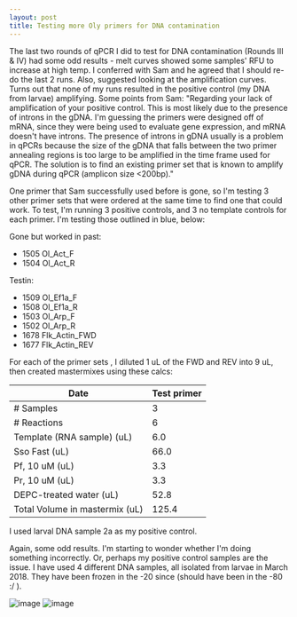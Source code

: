 ```yaml
---
layout: post
title: Testing more Oly primers for DNA contamination
---
```


The last two rounds of qPCR I did to test for DNA contamination (Rounds III & IV) had some odd results -  melt curves showed some samples' RFU to increase at high temp. I conferred with Sam and he agreed that I should re-do the last 2 runs. Also, suggested looking at the amplification curves. Turns out that none of my runs resulted in the positive control (my DNA from larvae) amplifying. Some points from Sam: "Regarding your lack of amplification of your positive control. This is most likely due to the presence of introns in the gDNA. I'm guessing the primers were designed off of mRNA, since they were being used to evaluate gene expression, and mRNA doesn't have introns. The presence of introns in gDNA usually is a problem in qPCRs because the size of the gDNA that falls between the two primer annealing regions is too large to be amplified in the time frame used for qPCR. The solution is to find an existing primer set that is known to amplify gDNA during qPCR (amplicon size <200bp)." 

One primer that Sam successfully used before is gone, so I'm testing 3 other primer sets that were ordered at the same time to find one that could work. To test, I'm running 3 positive controls, and 3 no template controls for each primer. I'm testing those outlined in blue, below: 

Gone but worked in past: 
- 1505	Ol_Act_F
- 1504	Ol_Act_R

Testin: 
- 1509	Ol_Ef1a_F
- 1508	Ol_Ef1a_R
- 1503	Ol_Arp_F
- 1502	Ol_Arp_R
- 1678	Flk_Actin_FWD
- 1677	Flk_Actin_REV

For each of the primer sets , I diluted 1 uL of the FWD and REV into 9 uL, then created mastermixes using these calcs: 

| Date                           | Test primer |
|--------------------------------|-------------|
| # Samples                      | 3           |
| # Reactions                    | 6           |
| Template (RNA sample) (uL)     | 6.0         |
| Sso Fast (uL)                  | 66.0        |
| Pf, 10 uM (uL)                 | 3.3         |
| Pr, 10 uM (uL)                 | 3.3         |
| DEPC-treated water (uL)        | 52.8        |
| Total Volume in mastermix (uL) | 125.4       |

I used larval DNA sample 2a as my positive control. 

Again, some odd results. I'm starting to wonder whether I'm doing something incorrectly. Or, perhaps my positive control samples are the issue. I have used 4 different DNA samples, all isolated from larvae in March 2018. They have been frozen in the -20 since (should have been in the -80 :/ ).  

![image](https://user-images.githubusercontent.com/17264765/62905999-b634e100-bd21-11e9-90b2-0a37cb17d4c5.png)
![image](https://user-images.githubusercontent.com/17264765/62906014-c8168400-bd21-11e9-8426-18ca2b3d5f97.png)

